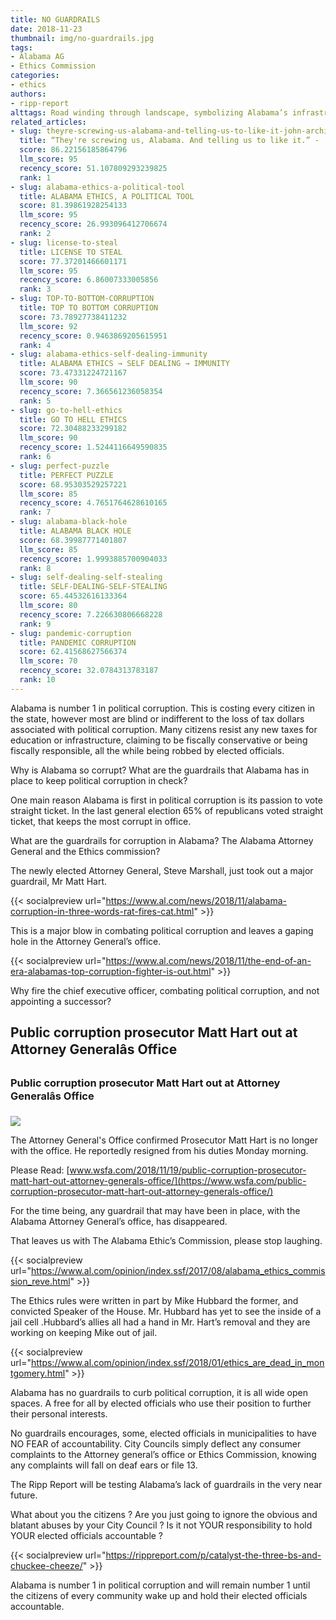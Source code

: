 ```yaml
---
title: NO GUARDRAILS
date: 2018-11-23
thumbnail: img/no-guardrails.jpg
tags:
- Alabama AG
- Ethics Commission
categories:
- ethics
authors:
- ripp-report
alttags: Road winding through landscape, symbolizing Alabama’s infrastructure challenges and potential loss of taxpayer funds due t...
related_articles:
- slug: theyre-screwing-us-alabama-and-telling-us-to-like-it-john-archibald
  title: “They're screwing us, Alabama. And telling us to like it.” -  John Archibald
  score: 86.22156185864796
  llm_score: 95
  recency_score: 51.107809293239825
  rank: 1
- slug: alabama-ethics-a-political-tool
  title: ALABAMA ETHICS, A POLITICAL TOOL
  score: 81.39861928254133
  llm_score: 95
  recency_score: 26.993096412706674
  rank: 2
- slug: license-to-steal
  title: LICENSE TO STEAL
  score: 77.37201466601171
  llm_score: 95
  recency_score: 6.86007333005856
  rank: 3
- slug: TOP-TO-BOTTOM-CORRUPTION
  title: TOP TO BOTTOM CORRUPTION
  score: 73.78927738411232
  llm_score: 92
  recency_score: 0.9463869205615951
  rank: 4
- slug: alabama-ethics-self-dealing-immunity
  title: ALABAMA ETHICS → SELF DEALING → IMMUNITY
  score: 73.47331224721167
  llm_score: 90
  recency_score: 7.366561236058354
  rank: 5
- slug: go-to-hell-ethics
  title: GO TO HELL ETHICS
  score: 72.30488233299182
  llm_score: 90
  recency_score: 1.5244116649590835
  rank: 6
- slug: perfect-puzzle
  title: PERFECT PUZZLE
  score: 68.95303529257221
  llm_score: 85
  recency_score: 4.7651764628610165
  rank: 7
- slug: alabama-black-hole
  title: ALABAMA BLACK HOLE
  score: 68.39987771401807
  llm_score: 85
  recency_score: 1.9993885700904033
  rank: 8
- slug: self-dealing-self-stealing
  title: SELF-DEALING-SELF-STEALING
  score: 65.44532616133364
  llm_score: 80
  recency_score: 7.226630806668228
  rank: 9
- slug: pandemic-corruption
  title: PANDEMIC CORRUPTION
  score: 62.41568627566374
  llm_score: 70
  recency_score: 32.0784313783187
  rank: 10
---
```

Alabama is number 1 in political corruption. This is costing every citizen in the state, however most are blind or indifferent to the loss of tax dollars associated with political corruption. Many citizens resist any new taxes for education or infrastructure, claiming to be fiscally conservative or being fiscally responsible, all the while being robbed by elected officials.

Why is Alabama so corrupt? What are the guardrails that Alabama has in place to keep political corruption in check?

One main reason Alabama is first in political corruption is its passion to vote straight ticket. In the last general election 65% of republicans voted straight ticket, that keeps the most corrupt in office.

What are the guardrails for corruption in Alabama? The Alabama Attorney General and the Ethics commission?

The newly elected Attorney General, Steve Marshall, just took out a major guardrail, Mr Matt Hart.

{{< socialpreview url="https://www.al.com/news/2018/11/alabama-corruption-in-three-words-rat-fires-cat.html" >}}

This is a major blow in combating political corruption and leaves a gaping hole in the Attorney General’s office.

{{< socialpreview url="https://www.al.com/news/2018/11/the-end-of-an-era-alabamas-top-corruption-fighter-is-out.html" >}}

Why fire the chief executive officer, combating political corruption, and not appointing a successor?

## Public corruption prosecutor Matt Hart out at Attorney Generalâs Office

### Public corruption prosecutor Matt Hart out at Attorney Generalâs Office

![](http://www.wsfa.com/resizer/Z34PVtGmfzq8j1DHnSkmLuysbXg=/1200x0/arc-anglerfish-arc2-prod-raycom.s3.amazonaws.com/public/ZY3MALQHP5CUPO5QTMNV5WCOAQ.jpg)

The Attorney General's Office confirmed Prosecutor Matt Hart is no longer with the office. He reportedly resigned from his duties Monday morning.

Please Read: [www.wsfa.com/2018/11/19/public-corruption-prosecutor-matt-hart-out-attorney-generals-office/](https://www.wsfa.com/public-corruption-prosecutor-matt-hart-out-attorney-generals-office/)

For the time being, any guardrail that may have been in place, with the Alabama Attorney General’s office, has disappeared.

That leaves us with The Alabama Ethic’s Commission, please stop laughing.

{{< socialpreview url="https://www.al.com/opinion/index.ssf/2017/08/alabama_ethics_commission_reve.html" >}}

The Ethics rules were written in part by Mike Hubbard the former, and convicted Speaker of the House. Mr. Hubbard has yet to see the inside of a jail cell .Hubbard’s allies all had a hand in Mr. Hart’s removal and they are working on keeping Mike out of jail.

{{< socialpreview url="https://www.al.com/opinion/index.ssf/2018/01/ethics_are_dead_in_montgomery.html" >}}

Alabama has no guardrails to curb political corruption, it is all wide open spaces. A free for all by elected officials who use their position to further their personal interests.

No guardrails encourages, some, elected officials in municipalities to have NO FEAR of accountability. City Councils simply deflect any consumer complaints to the Attorney general’s office or Ethics Commission, knowing any complaints will fall on deaf ears or file 13.

The Ripp Report will be testing Alabama’s lack of guardrails in the very near future.

What about you the citizens ? Are you just going to ignore the obvious and blatant abuses by your City Council ? Is it not YOUR responsibility to hold YOUR elected officials accountable ?

{{< socialpreview url="https://rippreport.com/p/catalyst-the-three-bs-and-chuckee-cheeze/" >}}

Alabama is number 1 in political corruption and will remain number 1 until the citizens of every community wake up and hold their elected officials accountable.
